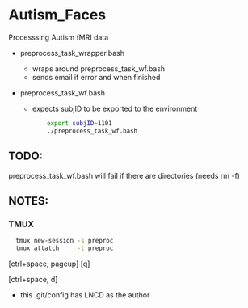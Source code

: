 Autism_Faces
============

Processsing Autism fMRI data

* preprocess_task_wrapper.bash  
  * wraps around preprocess_task_wf.bash
  * sends email if error and when finished

* preprocess_task_wf.bash
  * expects subjID to be exported to the environment 
    ```bash
        export subjID=1101
        ./preprocess_task_wf.bash
    ```

TODO:
-----

preprocess_task_wf.bash will fail if there are directories (needs rm -f)


NOTES:
-----


### TMUX
```bash
  tmux new-session -s preproc
  tmux attatch     -t preproc
````

  [ctrl+space, pageup]
  [q]

  [ctrl+space, d]

* this .git/config has LNCD as the author

